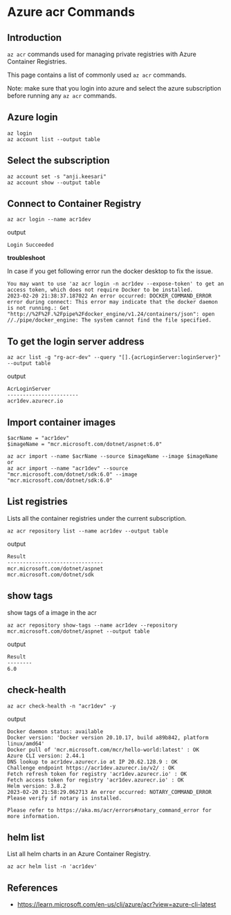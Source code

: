 
# Azure acr Commands
## Introduction

`az acr` commands used for managing private registries with Azure Container Registries.

This page contains a list of commonly used `az acr` commands.

Note: make sure that you login into azure and select the azure subscription before running any `az acr` commands.

## Azure login

```
az login
az account list --output table
```
## Select the subscription

```
az account set -s "anji.keesari"
az account show --output table
```

## Connect to Container Registry
```
az acr login --name acr1dev
```
output
```
Login Succeeded
```

**troubleshoot**

In case if you get following error run the docker desktop to fix the issue.

```
You may want to use 'az acr login -n acr1dev --expose-token' to get an access token, which does not require Docker to be installed.
2023-02-20 21:38:37.187022 An error occurred: DOCKER_COMMAND_ERROR
error during connect: This error may indicate that the docker daemon is not running.: Get "http://%2F%2F.%2Fpipe%2Fdocker_engine/v1.24/containers/json": open //./pipe/docker_engine: The system cannot find the file specified.
```
## To get the login server address
```
az acr list -g "rg-acr-dev" --query "[].{acrLoginServer:loginServer}" --output table
```

output

```
AcrLoginServer
-----------------------
acr1dev.azurecr.io
```


## Import container images


```
$acrName = "acr1dev"
$imageName = "mcr.microsoft.com/dotnet/aspnet:6.0"

az acr import --name $acrName --source $imageName --image $imageName 
or
az acr import --name "acr1dev" --source "mcr.microsoft.com/dotnet/sdk:6.0" --image "mcr.microsoft.com/dotnet/sdk:6.0"
```

## List registries

Lists all the container registries under the current subscription.

```
az acr repository list --name acr1dev --output table
```

output
```
Result
-------------------------------
mcr.microsoft.com/dotnet/aspnet
mcr.microsoft.com/dotnet/sdk
```
## show tags 
show tags of a image in the acr

```
az acr repository show-tags --name acr1dev --repository mcr.microsoft.com/dotnet/aspnet --output table

```
output

```
Result
--------
6.0
```

## check-health
```
az acr check-health -n "acr1dev" -y
```

output

```
Docker daemon status: available
Docker version: 'Docker version 20.10.17, build a89b842, platform linux/amd64'
Docker pull of 'mcr.microsoft.com/mcr/hello-world:latest' : OK
Azure CLI version: 2.44.1
DNS lookup to acr1dev.azurecr.io at IP 20.62.128.9 : OK
Challenge endpoint https://acr1dev.azurecr.io/v2/ : OK
Fetch refresh token for registry 'acr1dev.azurecr.io' : OK
Fetch access token for registry 'acr1dev.azurecr.io' : OK
Helm version: 3.8.2
2023-02-20 21:58:29.062713 An error occurred: NOTARY_COMMAND_ERROR
Please verify if notary is installed.

Please refer to https://aka.ms/acr/errors#notary_command_error for more information.
```

## helm list
List all helm charts in an Azure Container Registry.
```
az acr helm list -n 'acr1dev'
```

## References
- <https://learn.microsoft.com/en-us/cli/azure/acr?view=azure-cli-latest>

